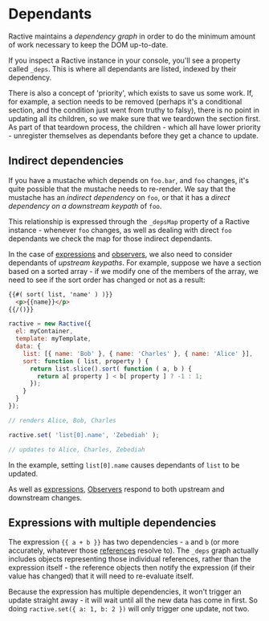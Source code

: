 # Dependants


Ractive maintains a *dependency graph* in order to do the minimum amount of work necessary to keep the DOM up-to-date.

If you inspect a Ractive instance in your console, you'll see a property called `_deps`. This is where all dependants are listed, indexed by their dependency.

There is also a concept of 'priority', which exists to save us some work. If, for example, a section needs to be removed (perhaps it's a conditional section, and the condition just went from truthy to falsy), there is no point in updating all its children, so we make sure that we teardown the section first. As part of that teardown process, the children - which all have lower priority - unregister themselves as dependants before they get a chance to update.

## Indirect dependencies

If you have a mustache which depends on `foo.bar`, and `foo` changes, it's quite possible that the mustache needs to re-render. We say that the mustache has an *indirect dependency* on `foo`, or that it has a *direct dependency on a downstream keypath* of `foo`.

This relationship is expressed through the `_depsMap` property of a Ractive instance - whenever `foo` changes, as well as dealing with direct `foo` dependants we check the map for those indirect dependants.

In the case of [expressions](expressions.md) and [observers](observers.md), we also need to consider dependants of *upstream keypaths*. For example, suppose we have a section based on a sorted array - if we modify one of the members of the array, we need to see if the sort order has changed or not as a result:

```html
{{#( sort( list, 'name' ) )}}
  <p>{{name}}</p>
{{/()}}
```

```js
ractive = new Ractive({
  el: myContainer,
  template: myTemplate,
  data: {
    list: [{ name: 'Bob' }, { name: 'Charles' }, { name: 'Alice' }],
    sort: function ( list, property ) {
      return list.slice().sort( function ( a, b ) {
        return a[ property ] < b[ property ] ? -1 : 1;
      });
    }
  }
});

// renders Alice, Bob, Charles

ractive.set( 'list[0].name', 'Zebediah' );

// updates to Alice, Charles, Zebediah
```

In the example, setting `list[0].name` causes dependants of `list` to be updated.

As well as [expressions](expressions.md), [Observers](Observers.md) respond to both upstream and downstream changes.


## Expressions with multiple dependencies

The expression `{{ a + b }}` has two dependencies - `a` and `b` (or more accurately, whatever those [references](references.md) resolve to). The `_deps` graph actually includes objects representing those individual references, rather than the expression itself - the reference objects then notify the expression (if their value has changed) that it will need to re-evaluate itself.

Because the expression has multiple dependencies, it won't trigger an update straight away - it will wait until all the new data has come in first. So doing `ractive.set({ a: 1, b: 2 })` will only trigger one update, not two.